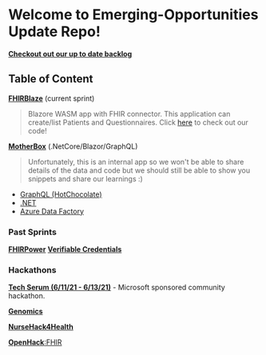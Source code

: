 # Welcome to Emerging-Opportunities Update Repo!

[**Checkout out our up to date backlog**](https://dev.azure.com/HLSHack/CSU%20Backlog/_backlogs/backlog/CSU%20Backlog%20Team/Epics)

## Table of Content

[**FHIRBlaze**](./FHIR/FhirBlaze) (current sprint) 
> Blazore WASM app with FHIR connector. This application can create/list Patients and Questionnaires. Click [here](https://github.com/microsoft/fhirblaze) to check out our code! 

[**MotherBox**](./MotherBox) (.NetCore/Blazor/GraphQL) 
> Unfortunately, this is an internal app so we won't be able to share details of the data and code but we should still be able to show you snippets and share our learnings :)
- [GraphQL (HotChocolate)](./MotherBox/GraphQL)
- [.NET](./MotherBox/.NET)
- [Azure Data Factory](./MotherBox/ADF)


### Past Sprints

[**FHIRPower**](./FHIR/FHIRPower)
[**Verifiable Credentials**](./Verifiable-Credentials)

### Hackathons

[**Tech Serum (6/11/21 - 6/13/21)**](https://www.thewhyse.com/events/techserum-healthcare-er-visit/) - Microsoft sponsored community hackathon. 

[**Genomics**](./Genomics)

[**NurseHack4Health**](./NurseHack4Health)

[**OpenHack**:FHIR](./FHIR/Hackathon)
